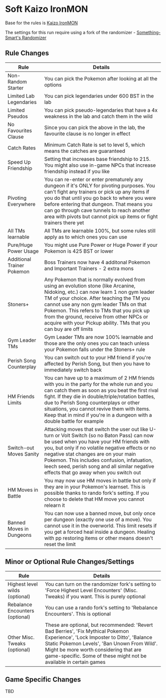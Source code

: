 # Soft Kaizo IronMON

Base for the rules is [Kaizo IronMON](http://ironmon.gg)

The settings for this run require using a fork of the randomizer - [Something-Smart's Randomizer](https://github.com/something-smart/ironmon-randomizer)

## Rule Changes
| Rule                           | Details                                                                                                                                 |
|--------------------------------|-----------------------------------------------------------------------------------------------------------------------------------------|
| Non-Random Starter             | You can pick the Pokemon after looking at all the options                                                                               |
| Limited Lab Legendaries        | You can pick legendaries under 600 BST in the lab                                                                                       |
| Limited Pseudos                | You can pick pseudo-legendaries that have a 4x weakness in the lab and catch them in the wild                                           |
| No Favourites Clause           | Since you can pick the above in the lab, the favourite clause is no longer in effect                                                    |
| Catch Rates                    | Minimum Catch Rate is set to level 5, which means the catches are guaranteed                                                            |
| Speed Up Friendship            | Setting that increases base friendship to 215. You might also use in-game NPCs that increase friendship instead if you like             |
| Pivoting Everywhere            | You can re-enter or enter prematurely any dungeon if it's ONLY for pivoting purposes. You can't fight any trainers or pick up any items if you do that until you go back to where you were before entering that dungeon. That means you can go through cave tunnels to reach another area with pivots but cannot pick up items or fight trainers there yet |
| All TMs learnable              | All TMs are learnable 100%, but some rules still apply as to which ones you can use                                                     |
| Pure/Huge Power Usage          | You might use Pure Power or Huge Power if your Pokemon is 425 BST or lower                                                              |
| Additional Trainer Pokemon     | Boss Trainers now have 4 additonal Pokemon and Important Trainers - 2 extra mons                                                        |
| Stoners+                       | Any Pokemon that is normally evolved from using an evolution stone (like Arcanine, Nidoking, etc.) can now learn 1 non gym leader TM of your choice. After teaching the TM you cannot use any non gym leader TMs on that Pokemon. This refers to TMs that you pick up from the ground, receive from other NPCs or acquire with your Pickup ability. TMs that you can buy are off limits |
| Gym Leader TMs                 | Gym Leader TMs are now 100% learnable and those are the only ones you can teach unless your Pokemon falls under the Stoners+ rule       |
| Perish Song Counterplay        | You can switch out to your HM friend if you're affected by Perish Song, but then you have to immediately switch back                    |
| HM Friends Limits              | You can have up to a maximum of 2 HM friends with you in the party for the whole run and you can catch them as soon as you beat the first rival fight. If they die in double/triple/rotation battles, due to Perish Song counterplays or other situations, you cannot revive them with items. Keep that in mind if you're in a dungeon with a double battle for example |
| Switch-out Moves Sanity        | Attacking moves that switch the user out like U-turn or Volt Switch (so no Baton Pass) can now be used when you have your HM friends with you, but only if no volatile negative effects or no negative stat changes are on your main Pokemon. This includes confusion, infatuation, leech seed, perish song and all similar negative effects that go away when you switch out |
| HM Moves in Battle             | You may now use HM moves in battle but only if they are in your Pokemon's learnset. This is possible thanks to rando fork's setting. If you choose to delete that HM move you cannot relearn it |
| Banned Moves in Dungeons       | You can now use a banned move, but only once per dungeon (exactly one use of a move). You cannot use it in the overworld. This limit resets if you get a forced heal inside a dungeon. Healing with pp restoring items or other means doesn't reset the limit |

## Minor or Optional Rule Changes/Settings
| Rule                           | Details                                                                                                                                 |
|--------------------------------|-----------------------------------------------------------------------------------------------------------------------------------------|
| Highest level wilds (optional) | You can turn on the randomizer fork's setting to 'Force Highest Level Encounters' (Misc. Tweaks) if you want. This is purely optional   |
| Rebalance Encounters (optional)| You can use a rando fork's setting to 'Rebalance Encounters'. This is optional                                                          |
| Other Misc. Tweaks (optional)  | These are optional, but recommended: 'Revert Bad Berries', 'Fix Mythical Pokemon Experience', 'Lock Imposter to Ditto', 'Balance Static Pokemon Levels', 'Ban Unown From Wild'. Might be more worth considering that are game-specific. Some of these might not be available in certain games |

## Game Specific Changes

TBD
